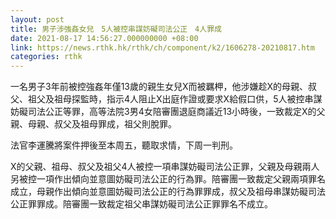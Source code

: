 ```yaml
---
layout: post
title: 男子涉強姦女兒　5人被控串謀妨礙司法公正　4人罪成
date: 2021-08-17 14:56:27.000000000 +08:00
link: https://news.rthk.hk/rthk/ch/component/k2/1606278-20210817.htm
categories: rthk
---
```


一名男子3年前被控強姦年僅13歲的親生女兒X而被羈柙，他涉嫌趁X的母親、叔父、祖父及祖母探監時，指示4人阻止X出庭作證或要求X給假口供，5人被控串謀妨礙司法公正等罪，高等法院3男4女陪審團退庭商議近13小時後，一致裁定X的父親、母親、叔父及祖母罪成，祖父則脫罪。

法官李運騰將案件押後至本周五，聽取求情，下周一判刑。

X的父親、祖母、叔父及祖父4人被控一項串謀妨礙司法公正罪，父親及母親兩人另被控一項作出傾向並意圖妨礙司法公正的行為罪。陪審團一致裁定父親兩項罪名成立，母親作出傾向並意圖妨礙司法公正的行為罪罪成，叔父及祖母串謀妨礙司法公正罪罪成。陪審團一致裁定祖父串謀妨礙司法公正罪罪名不成立。
